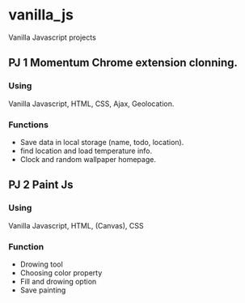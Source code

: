 # vanilla_js
Vanilla Javascript projects

## PJ 1 Momentum Chrome extension clonning.

### Using
  Vanilla Javascript, HTML, CSS, Ajax, Geolocation.
  
### Functions
 - Save data in local storage (name, todo, location).
 - find location and load temperature info.
 - Clock and random wallpaper homepage.

## PJ 2 Paint Js
 
### Using
  Vanilla Javascript, HTML, (Canvas), CSS
  
### Function
  - Drowing tool
  - Choosing color property
  - Fill and drowing option
  - Save painting
